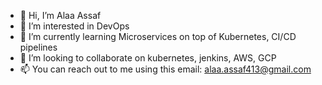 - 👋 Hi, I’m Alaa Assaf
- 👀 I’m interested in DevOps
- 🌱 I’m currently learning Microservices on top of Kubernetes, CI/CD pipelines 
- 💞️ I’m looking to collaborate on kubernetes, jenkins, AWS, GCP
- 📫 You can reach out to me using this email: alaa.assaf413@gmail.com

<!---
alaassaf/alaassaf is a ✨ special ✨ repository because its `README.md` (this file) appears on your GitHub profile.
You can click the Preview link to take a look at your changes.
--->
